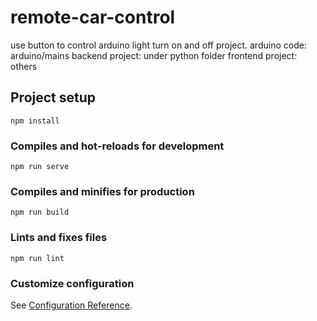 # remote-car-control
use button to control arduino light turn on and off project. 
arduino code: arduino/mains
backend project: under python folder
frontend project: others


## Project setup
```
npm install
```

### Compiles and hot-reloads for development
```
npm run serve
```

### Compiles and minifies for production
```
npm run build
```

### Lints and fixes files
```
npm run lint
```

### Customize configuration
See [Configuration Reference](https://cli.vuejs.org/config/).
